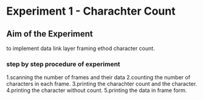 # Experiment 1 -  Charachter Count

## Aim of the Experiment
to implement data link layer framing ethod character count.

### step by step procedure of experiment
1.scanning the number of frames and their data
2.counting the number of characters in each frame.
3.printing the charachter count and the character.
4.printing the character without count.
5.printing the data in frame form.
